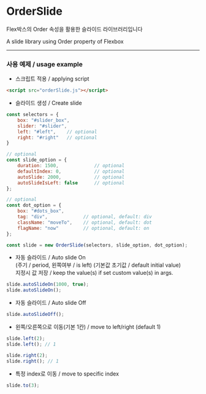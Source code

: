 # OrderSlide

Flex박스의 Order 속성을 활용한 슬라이드 라이브러리입니다

A slide library using Order property of Flexbox

---

### 사용 예제 / usage example

- 스크립트 적용 / applying script

```html
<script src="orderSlide.js"></script>
```

- 슬라이드 생성 / Create slide

```js
const selectors = {
	box: "#slider_box",
	slider: "#slider",
	left: "#left",    // optional
	right: "#right"   // optional
}

// optional
const slide_option = {
	duration: 1500,             // optional
	defaultIndex: 0,            // optional
	autoSlide: 2000,            // optional
	autoSlideIsLeft: false      // optional
};

// optional
const dot_option = {
	box: "#dots_box",
	tag: "div",             // optional, default: div
	className: "moveTo",    // optional, default: dot
	flagName: "now"         // optional, default: on
};

const slide = new OrderSlide(selectors, slide_option, dot_option);
```

- 자동 슬라이드 / Auto slide On   
  (주기 / period, 왼쪽여부 / is left)
  (기본값 초기값 / default initial value)   
  지정시 값 저장 / keep the value(s) if set custom value(s) in args.
```js
slide.autoSlideOn(1000, true);
slide.autoSlideOn();
```

- 자동 슬라이드 / Auto slide Off

```js
slide.autoSlideOff();
```

- 왼쪽/오른쪽으로 이동(기본 1칸) / move to left/right (default 1)

```js
slide.left(2);
slide.left(); // 1

slide.right(2);
slide.right(); // 1
```

- 특정 index로 이동 / move to specific index

```js
slide.to(3);
```
